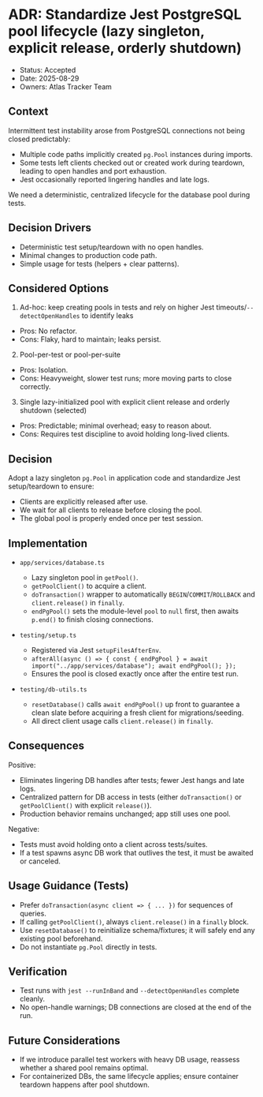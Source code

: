 # ADR: Standardize Jest PostgreSQL pool lifecycle (lazy singleton, explicit release, orderly shutdown)

- Status: Accepted
- Date: 2025-08-29
- Owners: Atlas Tracker Team

## Context

Intermittent test instability arose from PostgreSQL connections not being closed predictably:
- Multiple code paths implicitly created `pg.Pool` instances during imports.
- Some tests left clients checked out or created work during teardown, leading to open handles and port exhaustion.
- Jest occasionally reported lingering handles and late logs.

We need a deterministic, centralized lifecycle for the database pool during tests.

## Decision Drivers

- Deterministic test setup/teardown with no open handles.
- Minimal changes to production code path.
- Simple usage for tests (helpers + clear patterns).

## Considered Options

1) Ad-hoc: keep creating pools in tests and rely on higher Jest timeouts/`--detectOpenHandles` to identify leaks
- Pros: No refactor.
- Cons: Flaky, hard to maintain; leaks persist.

2) Pool-per-test or pool-per-suite
- Pros: Isolation.
- Cons: Heavyweight, slower test runs; more moving parts to close correctly.

3) Single lazy-initialized pool with explicit client release and orderly shutdown (selected)
- Pros: Predictable; minimal overhead; easy to reason about.
- Cons: Requires test discipline to avoid holding long-lived clients.

## Decision

Adopt a lazy singleton `pg.Pool` in application code and standardize Jest setup/teardown to ensure:
- Clients are explicitly released after use.
- We wait for all clients to release before closing the pool.
- The global pool is properly ended once per test session.

## Implementation

- `app/services/database.ts`
  - Lazy singleton pool in `getPool()`.
  - `getPoolClient()` to acquire a client.
  - `doTransaction()` wrapper to automatically `BEGIN`/`COMMIT`/`ROLLBACK` and `client.release()` in `finally`.
  - `endPgPool()` sets the module-level `pool` to `null` first, then awaits `p.end()` to finish closing connections.

- `testing/setup.ts`
  - Registered via Jest `setupFilesAfterEnv`.
  - `afterAll(async () => { const { endPgPool } = await import("../app/services/database"); await endPgPool(); });`
  - Ensures the pool is closed exactly once after the entire test run.

- `testing/db-utils.ts`
  - `resetDatabase()` calls `await endPgPool()` up front to guarantee a clean slate before acquiring a fresh client for migrations/seeding.
  - All direct client usage calls `client.release()` in `finally`.

## Consequences

Positive:
- Eliminates lingering DB handles after tests; fewer Jest hangs and late logs.
- Centralized pattern for DB access in tests (either `doTransaction()` or `getPoolClient()` with explicit `release()`).
- Production behavior remains unchanged; app still uses one pool.

Negative:
- Tests must avoid holding onto a client across tests/suites.
- If a test spawns async DB work that outlives the test, it must be awaited or canceled.

## Usage Guidance (Tests)

- Prefer `doTransaction(async client => { ... })` for sequences of queries.
- If calling `getPoolClient()`, always `client.release()` in a `finally` block.
- Use `resetDatabase()` to reinitialize schema/fixtures; it will safely end any existing pool beforehand.
- Do not instantiate `pg.Pool` directly in tests.

## Verification

- Test runs with `jest --runInBand` and `--detectOpenHandles` complete cleanly.
- No open-handle warnings; DB connections are closed at the end of the run.

## Future Considerations

- If we introduce parallel test workers with heavy DB usage, reassess whether a shared pool remains optimal.
- For containerized DBs, the same lifecycle applies; ensure container teardown happens after pool shutdown.

